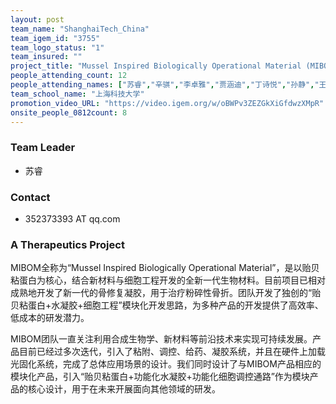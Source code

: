 ```yaml
---
layout: post
team_name: "ShanghaiTech_China"
team_igem_id: "3755"
team_logo_status: "1"
team_insured: ""
project_title: "Mussel Inspired Biologically Operational Material (MIBOM)"
people_attending_count: 12
people_attending_names: ["苏睿","辛骐","李卓雅","贾涵迪","丁诗悦","孙静","王化雨","丁涵","王恺君","凌子傲","朱轶尧","苏舒摇"]
team_school_name: "上海科技大学"
promotion_video_URL: "https://video.igem.org/w/oBWPv3ZEZGkXiGfdwzXMpR"
onsite_people_0812count: 8
---
```



### Team Leader
* 苏睿

### Contact
* 352373393 AT qq.com

### A Therapeutics Project

MIBOM全称为“Mussel Inspired Biologically Operational Material”，是以贻贝粘蛋白为核心，结合新材料与细胞工程开发的全新一代生物材料。目前项目已相对成熟地开发了新一代的骨修复凝胶，用于治疗粉碎性骨折。团队开发了独创的“贻贝粘蛋白+水凝胶+细胞工程”模块化开发思路，为多种产品的开发提供了高效率、低成本的研发潜力。

MIBOM团队一直关注利用合成生物学、新材料等前沿技术来实现可持续发展。产品目前已经过多次迭代，引入了粘附、调控、给药、凝胶系统，并且在硬件上加载光固化系统，完成了总体应用场景的设计。我们同时设计了与MIBOM产品相应的模块化产品，引入“贻贝粘蛋白+功能化水凝胶+功能化细胞调控通路”作为模块产品的核心设计，用于在未来开展面向其他领域的研发。

